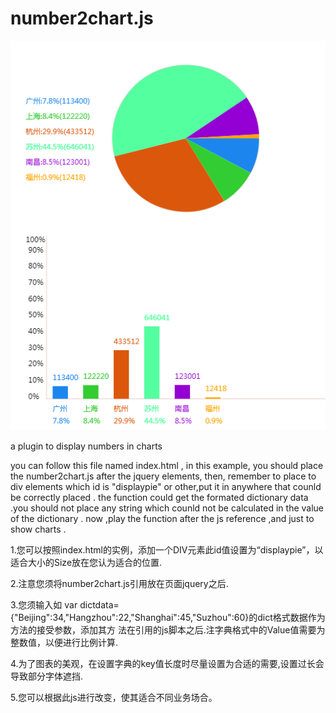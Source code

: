 number2chart.js
=============== 

![alt tag](https://github.com/keejun/number2chart.js/blob/master/sample.png?raw=true)

a plugin to display numbers in charts

you can follow this file named index.html , in this example, you should place the number2chart.js after the jquery elements,
then, remember to place to div elements which id is "displaypie" or other,put it in anywhere that counld be correctly placed .
the function could get the formated dictionary data .you should not place any string which counld not be calculated in the value of the dictionary .  now ,play the function after the js reference ,and just to show charts .

1.您可以按照index.html的实例，添加一个DIV元素此id值设置为“displaypie”，以适合大小的Size放在您认为适合的位置.

2.注意您须将number2chart.js引用放在页面jquery之后.

3.您须输入如 var dictdata={"Beijing":34,"Hangzhou":22,"Shanghai":45,"Suzhou":60}的dict格式数据作为方法的接受参数，添加其方   法在引用的js脚本之后.注字典格式中的Value值需要为整数值，以便进行比例计算.

4.为了图表的美观，在设置字典的key值长度时尽量设置为合适的需要,设置过长会导致部分字体遮挡.

5.您可以根据此js进行改变，使其适合不同业务场合。
